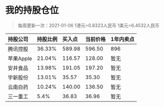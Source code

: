 # 我的持股仓位
>每周更新一次：2021-01-06
>1港元=0.8323人民币
>1美元=6.4532人民币

| 持股公司 | 持股比例 | 买入点 | 当前价格 | 1年内卖点 |
| :--- | :--- |:--- |:--- |:--- |
| 腾讯控股 | 36.33% | 589.98 | 596.50 | 896 |
| 苹果Apple | 21.04% | 116.57 | 128.00 | 暂无 |
| 安井食品 | 13.98% | 191.05 | 197.20 | 暂无 |
| 宇新股份 | 13.01% | 35.57 | 35.30 | 暂无 |
| 云南白药 | 10.24% | 140.00 | 136.50 | 暂无 |
| 三一重工 | 5.4% | 36.83 | 36.96 | 暂无 |
<!-- 
港币58998 -> 49658
美元4408  -> 28762
19105  
17785
14000
7366
人民币总计 ：136676
-->
